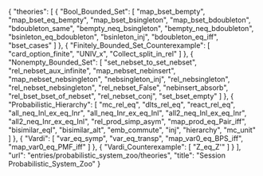 {
    "theories": [
        {
            "Bool_Bounded_Set": [
                "map_bset_bempty",
                "map_bset_eq_bempty",
                "map_bset_bsingleton",
                "map_bset_bdoubleton",
                "bdoubleton_same",
                "bempty_neq_bsingleton",
                "bempty_neq_bdoubleton",
                "bsinleton_eq_bdoubleton",
                "bsinleton_inj",
                "bdoubleton_eq_iff",
                "bset_cases"
            ]
        },
        {
            "Finitely_Bounded_Set_Counterexample": [
                "card_option_finite",
                "UNIV_x",
                "Collect_split_in_rel"
            ]
        },
        {
            "Nonempty_Bounded_Set": [
                "set_nebset_to_set_nebset",
                "rel_nebset_aux_infinite",
                "map_nebset_nebinsert",
                "map_nebset_nebsingleton",
                "nebsingleton_inj",
                "rel_nebsingleton",
                "rel_nebset_nebsingleton",
                "rel_nebset_False",
                "nebinsert_absorb",
                "rel_bset_bset_of_nebset",
                "rel_nebset_conj",
                "set_bset_empty"
            ]
        },
        {
            "Probabilistic_Hierarchy": [
                "mc_rel_eq",
                "dlts_rel_eq",
                "react_rel_eq",
                "all_neq_Inl_ex_eq_Inr",
                "all_neq_Inr_ex_eq_Inl",
                "all2_neq_Inl_ex_eq_Inr",
                "all2_neq_Inr_ex_eq_Inl",
                "rel_prod_simp_asym",
                "map_prod_eq_Pair_iff",
                "bisimilar_eqI",
                "bisimilar_alt",
                "emb_commute",
                "inj",
                "hierarchy",
                "mc_unit"
            ]
        },
        {
            "Vardi": [
                "var_eq_symp",
                "var_eq_transp",
                "map_var0_eq_BPS_iff",
                "map_var0_eq_PMF_iff"
            ]
        },
        {
            "Vardi_Counterexample": [
                "Z_eq_Z'"
            ]
        }
    ],
    "url": "entries/probabilistic_system_zoo/theories",
    "title": "Session Probabilistic_System_Zoo"
}